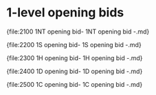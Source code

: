 # <a name="1_level_opening_bids"> 1-level opening bids

{file:2100 1NT opening bid\- 1NT opening bid -.md}

{file:2200 1S opening bid\- 1S opening bid -.md}

{file:2300 1H opening bid\- 1H opening bid -.md}

{file:2400 1D opening bid\- 1D opening bid -.md}

{file:2500 1C opening bid\- 1C opening bid -.md}

